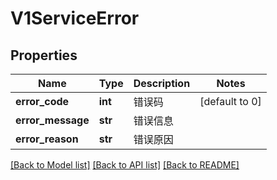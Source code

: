 # V1ServiceError

## Properties
Name | Type | Description | Notes
------------ | ------------- | ------------- | -------------
**error_code** | **int** | 错误码 | [default to 0]
**error_message** | **str** | 错误信息 | 
**error_reason** | **str** | 错误原因 | 

[[Back to Model list]](../README.md#documentation-for-models) [[Back to API list]](../README.md#documentation-for-api-endpoints) [[Back to README]](../README.md)


